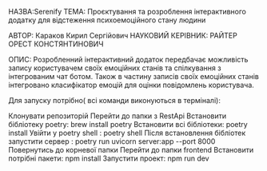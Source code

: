 НАЗВА:Serenify 
ТЕМА: Проєктування та розроблення інтерактивного додатку для відстеження психоемоційного стану людини

АВТОР: Караков Кирил Сергійович НАУКОВИЙ КЕРІВНИК: РАЙТЕР ОРЕСТ КОНСТЯНТИНОВИЧ

ОПИС: Розробленний інтерактивний додаток передбачає можливість запису користувачем своїх емоційних станів та спілкування з інтегрованим чат ботом. Також в частину записів своїх емоційних станів інтегровано класифікатор емоцій для оцінки повідомлень користувача.

Для запуску потрібно( всі команди виконуються в терміналі):

Клонувати репозиторій
Перейти до папки з RestApi
Встановити бібліотеку poetry: brew install poetry
Встановити всі бібліотеки: poetry install
Увійти у poetry shell : poetry shell
Після встановлення бібліотек запустити сервер : poetry run uvicorn server:app --port 8000
Повернутись до корневої папки
Перейти до папки frontend
Встановити потрібні пакети: npm install
Запустити проект: npm run dev
